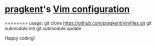 # [pragkent](http://github.com/pragkent)'s [Vim configuration](http://github.com/pragkent/vimfiles)
========
usage:
git clone https://github.com/pragkent/vimfiles.git
git submodule init
git submodule update

Happy coding!
